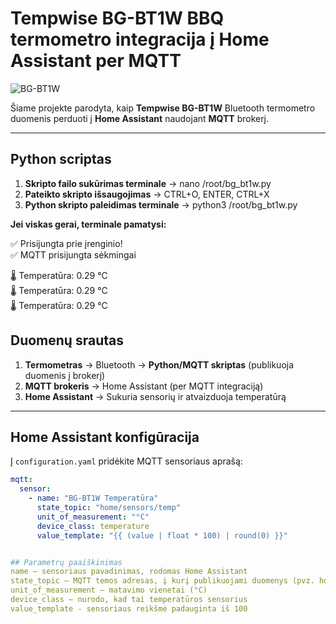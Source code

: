 # Tempwise BG-BT1W BBQ termometro integracija į Home Assistant per MQTT

![BG-BT1W](https://github.com/user-attachments/assets/a37e6533-3d26-472e-9849-3f8e7589b346)

Šiame projekte parodyta, kaip **Tempwise BG-BT1W** Bluetooth termometro duomenis perduoti į **Home Assistant** naudojant **MQTT** brokerį.

---

## Python scriptas
1. **Skripto failo sukūrimas terminale** → nano /root/bg_bt1w.py
2. **Pateikto skripto išsaugojimas** → CTRL+O, ENTER, CTRL+X
3. **Python skripto paleidimas terminale** → python3 /root/bg_bt1w.py

**Jei viskas gerai, terminale pamatysi:**


✅ Prisijungta prie įrenginio!  
✅ MQTT prisijungta sėkmingai  

🌡️ Temperatūra: 0.29 °C  
🌡️ Temperatūra: 0.29 °C  
🌡️ Temperatūra: 0.29 °C  



## Duomenų srautas
1. **Termometras** → Bluetooth → **Python/MQTT skriptas** (publikuoja duomenis į brokerį)  
2. **MQTT brokeris** → Home Assistant (per MQTT integraciją)  
3. **Home Assistant** → Sukuria sensorių ir atvaizduoja temperatūrą

---

## Home Assistant konfigūracija

Į `configuration.yaml` pridėkite MQTT sensoriaus aprašą:

```yaml
mqtt:
  sensor:
    - name: "BG-BT1W Temperatūra"
      state_topic: "home/sensors/temp"
      unit_of_measurement: "°C"
      device_class: temperature
      value_template: "{{ (value | float * 100) | round(0) }}"


## Parametrų paaiškinimas
name – sensoriaus pavadinimas, rodomas Home Assistant
state_topic – MQTT temos adresas, į kurį publikuojami duomenys (pvz. home/sensors/temp)
unit_of_measurement – matavimo vienetai (°C)
device_class – nurodo, kad tai temperatūros sensorius
value_template - sensoriaus reikšmė padauginta iš 100

